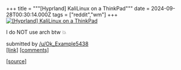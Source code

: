 +++
title = """[Hyprland] KaliLinux on a ThinkPad"""
date = 2024-09-28T00:30:14.000Z
tags = ["reddit","wm"]
+++
[![[Hyprland] KaliLinux on a ThinkPad](https://a.thumbs.redditmedia.com/AeRM2HIJ1y5YgR_En4oik5cJYjdBpu7gsJDujjddLW8.jpg "[Hyprland] KaliLinux on a ThinkPad")](https://www.reddit.com/r/unixporn/comments/1fr2be6/hyprland_kalilinux_on_a_thinkpad/)

I do NOT use arch btw 💥

submitted by [/u/Ok\_Example5438](https://www.reddit.com/user/Ok_Example5438)  
[\[link\]](https://www.reddit.com/gallery/1fr2be6) [\[comments\]](https://www.reddit.com/r/unixporn/comments/1fr2be6/hyprland_kalilinux_on_a_thinkpad/)

[[source]](https://www.reddit.com/r/unixporn/comments/1fr2be6/hyprland_kalilinux_on_a_thinkpad/)
